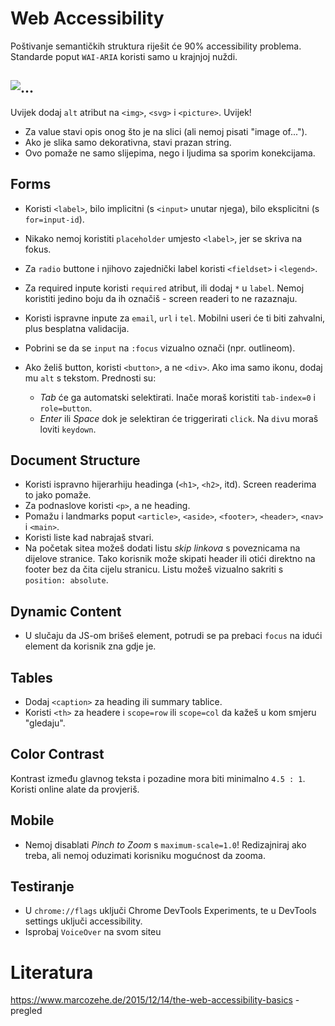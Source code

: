 # Web Accessibility

Poštivanje semantičkih struktura riješit će 90% accessibility problema.
Standarde poput `WAI-ARIA` koristi samo u krajnjoj nuždi.

## <img alt=...>
Uvijek dodaj `alt` atribut na `<img>`, `<svg>` i `<picture>`. Uvijek!
* Za value stavi opis onog što je na slici (ali nemoj pisati "image of...").
* Ako je slika samo dekorativna, stavi prazan string.
* Ovo pomaže ne samo slijepima, nego i ljudima sa sporim konekcijama.


## Forms
* Koristi `<label>`, bilo implicitni (s `<input>` unutar njega), bilo eksplicitni (s `for=input-id`).
* Nikako nemoj koristiti `placeholder` umjesto `<label>`, jer se skriva na fokus.
* Za `radio` buttone i njihovo zajednički label koristi `<fieldset>` i `<legend>`.
* Za required inpute koristi `required` atribut, ili dodaj `*` u `label`. Nemoj koristiti jedino boju da ih označiš - screen readeri to ne razaznaju.
* Koristi ispravne inpute za `email`, `url` i `tel`. Mobilni useri će ti biti zahvalni, plus besplatna validacija.
* Pobrini se da se `input` na `:focus` vizualno označi (npr. outlineom).

* Ako želiš button, koristi `<button>`, a ne `<div>`. Ako ima samo ikonu, dodaj mu `alt` s tekstom. Prednosti su:
  * *Tab* će ga automatski selektirati. Inače moraš koristiti `tab-index=0` i `role=button`.
  * *Enter* ili *Space* dok je selektiran će triggerirati `click`. Na `div`u moraš loviti `keydown`.


## Document Structure
* Koristi ispravno hijerarhiju headinga (`<h1>`, `<h2>`, itd). Screen readerima to jako pomaže.
* Za podnaslove koristi `<p>`, a ne heading.
* Pomažu i landmarks poput `<article>`, `<aside>`, `<footer>`, `<header>`, `<nav>` i `<main>`.
* Koristi liste kad nabrajaš stvari.
* Na početak sitea možeš dodati listu *skip linkova* s poveznicama na dijelove stranice. Tako korisnik može skipati header ili otići direktno na footer bez da čita cijelu stranicu. Listu možeš vizualno sakriti s `position: absolute`.


## Dynamic Content
* U slučaju da JS-om brišeš element, potrudi se pa prebaci `focus` na idući element da korisnik zna gdje je.


## Tables
* Dodaj `<caption>` za heading ili summary tablice.
* Koristi `<th>` za headere i `scope=row` ili `scope=col` da kažeš u kom smjeru "gledaju".


## Color Contrast
Kontrast između glavnog teksta i pozadine mora biti minimalno `4.5 : 1`. Koristi online alate da provjeriš.


## Mobile
* Nemoj disablati *Pinch to Zoom* s `maximum-scale=1.0`! Redizajniraj ako treba, ali nemoj oduzimati korisniku mogućnost da zooma.


## Testiranje
* U `chrome://flags` uključi Chrome DevTools Experiments, te u DevTools settings uključi accessibility.
* Isprobaj `VoiceOver` na svom siteu


# Literatura
https://www.marcozehe.de/2015/12/14/the-web-accessibility-basics - pregled
